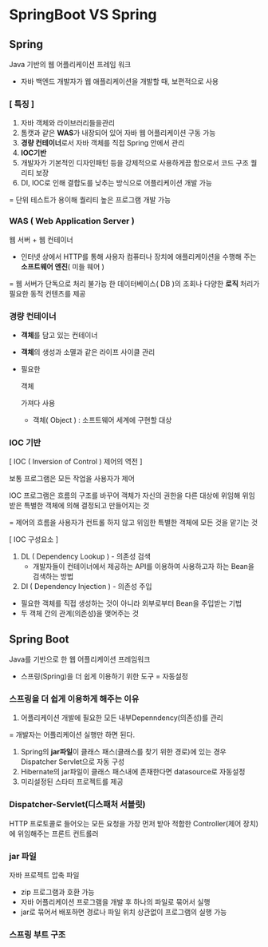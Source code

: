 # SpringBoot VS Spring

## Spring

Java 기반의 웹 어플리케이션 프레임 워크

- 자바 백엔드  개발자가 웹 애플리케이션을 개발할 때, 보편적으로 사용

### [ 특징 ]

1. 자바 객체와 라이브러리들을관리
2. 톰캣과 같은 **WAS**가 내장되어 있어 자바 웹 어플리케이션 구동 가능
3. **경량 컨테이너**로서 자바 객체를 직접 Spring 안에서 관리
4. **IOC기반**
5. 개발자가 기본적인 디자인패턴 등을 강제적으로 사용하게끔 함으로서 코드 구조 퀄리티 보장
6. DI, IOC로 인해 결합도를 낮추는 방식으로 어플리케이션 개발 가능

= 단위 테스트가 용이해 퀄리티 높은 프로그램 개발 가능

### WAS ( Web Application Server )

웹 서버 + 웹 컨테이너

- 인터넷 상에서 HTTP를 통해 사용자 컴퓨터나 장치에 애플리케이션을 수행해 주는 **소프트웨어 엔진**( 미들 웨어 )

= 웹 서버가 단독으로 처리 불가능 한 데이터베이스( DB )의 조회나 다양한 **로직** 처리가 필요한 동적 컨텐츠를 제공

### 경량 컨테이너

- **객체**를 담고 있는 컨테이너

- **객체**의 생성과 소멸과 같은 라이프 사이클 관리

- 필요한 

  객체

   가져다 사용

  - 객체( Object ) : 소프트웨어 세계에 구현할 대상

### IOC 기반

[ IOC ( Inversion of Control ) 제어의 역전 ]

보통 프로그램은 모든 작업을 사용자가 제어

IOC 프로그램은 흐름의 구조를 바꾸어 객체가 자신의 권한을 다른 대상에 위임해 위임받은 특별한 객체에 의해 결정되고 만들어지는 것

= 제어의 흐름을 사용자가 컨트롤 하지 않고 위임한 특별한 객체에 모든 것을 맡기는 것

[ IOC 구성요소 ]

1. DL ( Dependency Lookup ) -  의존성 검색
   - 개발자들이 컨테이너에서 제공하는 API를 이용하여 사용하고자 하는 Bean을 검색하는 방법
2. DI ( Dependency Injection ) - 의존성 주입

- 필요한 객체를 직접 생성하는 것이 아니라 외부로부터 Bean을 주입받는 기법
- 두 객체 간의 관계(의존성)을 맺어주는 것

## Spring Boot

Java를 기반으로 한 웹 어플리케이션 프레임워크

- 스프링(Spring)을 더 쉽게 이용하기 위한 도구 = 자동설정

### 스프링을 더 쉽게 이용하게 해주는 이유

1. 어플리케이션 개발에 필요한 모든 내부Depenndency(의존성)를 관리

= 개발자는 어플리케이션 실행만 하면 된다.

1. Spring의 **jar파일**이 클래스 패스(클래스를 찾기 위한 경로)에 있는 경우 Dispatcher Servlet으로 자동 구성
2. Hibernate의 jar파일이 클래스 패스내에 존재한다면 datasource로 자동설정
3. 미리설정된 스타터 프로젝트를 제공

### Dispatcher-Servlet(디스패처 서블릿)

HTTP 프로토콜로 들어오는 모든 요청을 가장 먼저 받아 적합한 Controller(제어 장치)에 위임해주는 프론트 컨트롤러

### jar 파일

자바 프로젝트 압축 파일

- zip 프로그램과 호환 가능
- 자바 어플리케이션 프로그램을 개발 후 하나의 파일로 묶어서 실행
- jar로 묶어서 배포하면 경로나 파일 위치 상관없이 프로그램의 실행 가능

### 스프링 부트 구조